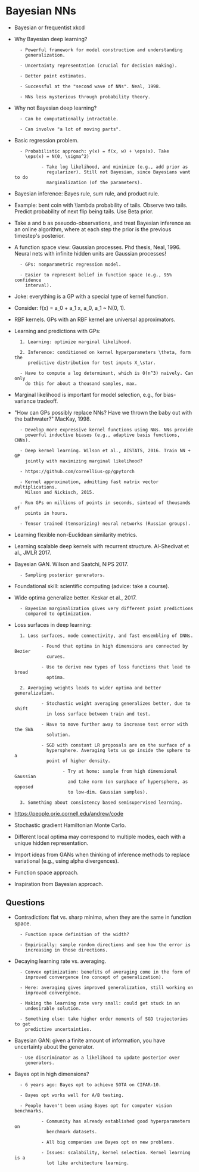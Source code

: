 # Bayesian NNs

- Bayesian or frequentist xkcd

- Why Bayesian deep learning?

        - Powerful framework for model construction and understanding
          generalization.

        - Uncertainty representation (crucial for decision making).

        - Better point estimates.

        - Successful at the "second wave of NNs". Neal, 1998.

        - NNs less mysterious through probability theory.

- Why not Bayesian deep learning?

        - Can be computationally intractable.

        - Can involve "a lot of moving parts".

- Basic regression problem.

        - Probabilistic approach: y(x) = f(x, w) + \eps(x). Take
          \eps(x) = N(0, \sigma^2)

                - Take log likelihood, and minimize (e.g., add prior as
                  regularizer). Still not Bayesian, since Bayesians want to do
                  marginalization (of the parameters).

- Bayesian inference: Bayes rule, sum rule, and product rule.

- Example: bent coin with \lambda probability of tails. Observe two tails.
  Predict probability of next flip being tails. Use Beta prior.

- Take a and b as pseuodo-observations, and treat Bayesian inference as an
  online algorithm, where at each step the prior is the previous timestep's
  posterior.

- A function space view: Gaussian processes. Phd thesis, Neal, 1996. Neural
  nets with infinite hidden units are Gaussian processes!

        - GPs: nonparametric regression model.

        - Easier to represent belief in function space (e.g., 95% confidence
          interval).

- Joke: everything is a GP with a special type of kernel function.

- Consider: f(x) = a_0 + a_1 x, a_0, a_1 ~ N(0, 1).

- RBF kernels. GPs with an RBF kernel are universal approximators.

- Learning and predictions with GPs:

        1. Learning: optimize marginal likelihood.

        2. Inference: conditioned on kernel hyperparameters \theta, form the
           predictive distribution for test inputs X_\star.

        - Have to compute a log determinant, which is O(n^3) naively. Can only
          do this for about a thousand samples, max.

- Marginal likelihood is important for model selection, e.g., for bias-variance
  tradeoff.

- "How can GPs possibly replace NNs? Have we thrown the baby out with the
  bathwater?" MacKay, 1998.

        - Develop more expressive kernel functions using NNs. NNs provide
          powerful inductive biases (e.g., adaptive basis functions, CNNs).

        - Deep kernel learning. Wilson et al., AISTATS, 2016. Train NN + GP
          jointly with maximizing marginal likelihood?

        - https://github.com/cornellius-gp/gpytorch

        - Kernel approximation, admitting fast matrix vector multiplications.
          Wilson and Nickisch, 2015.

        - Run GPs on millions of points in seconds, sintead of thousands of
          points in hours.

        - Tensor trained (tensorizing) neural networks (Russian groups).

- Learning flexible non-Euclidean similarity metrics.

- Learning scalable deep kernels with recurrent structure.
  Al-Shedivat et al., JMLR 2017.

- Bayesian GAN. Wilson and Saatchi, NIPS 2017.

        - Sampling posterior generators.

- Foundational skill: scientific computing (advice: take a course).

- Wide optima generalize better. Keskar et al., 2017.

        - Bayesian marginalization gives very different point predictions
          compared to optimization.

- Loss surfaces in deep learning:

        1. Loss surfaces, mode connectivity, and fast ensembling of DNNs.

                - Found that optima in high dimensions are connected by Bezier
                  curves.

                - Use to derive new types of loss functions that lead to broad
                  optima.

        2. Averaging weights leads to wider optima and better generalization.

                - Stochastic weight averaging generalizes better, due to shift
                  in loss surface between train and test.

                - Have to move further away to increase test error with the SWA
                  solution.

                - SGD with constant LR proposals are on the surface of a
                  hypersphere. Averaging lets us go inside the sphere to a
                  point of higher density.

                        - Try at home: sample from high dimensional Gaussian
                          and take norm (on surphace of hypersphere, as opposed
                          to low-dim. Gaussian samples).

        3. Something about consistency based semisupervised learning.

- https://people.orie.cornell.edu/andrew/code

- Stochastic gradient Hamiltonian Monte Carlo.

- Different local optima may correspond to multiple modes, each with a unique
  hidden representation.

- Import ideas from GANs when thinking of inference methods to replace
  variational (e.g., using alpha divergences).

- Function space approach.

- Inspiration from Bayesian approach.


## Questions

- Contradiction: flat vs. sharp minima, when they are the same in function space.

        - Function space definition of the width?

        - Empirically: sample random directions and see how the error is
          increasing in those directions.

- Decaying learning rate vs. averaging.

        - Convex optimization: benefits of averaging come in the form of
          improved convergence (no concept of generalization).

        - Here: averaging gives improved generalization, still working on
          improved convergence.

        - Making the learning rate very small: could get stuck in an
          undesirable solution.

        - Something else: take higher order moments of SGD trajectories to get
          predictive uncertainties.

- Bayesian GAN: given a finite amount of information, you have uncertainty
  about the generator.

        - Use discriminator as a likelihood to update posterior over
          generators.

- Bayes opt in high dimensions?

        - 6 years ago: Bayes opt to achieve SOTA on CIFAR-10.

        - Bayes opt works well for A/B testing.

        - People haven't been using Bayes opt for computer vision benchmarks.

                - Community has already established good hyperparameters on
                  benchmark datasets.

                - All big companies use Bayes opt on new problems.

                - Issues: scalability, kernel selection. Kernel learning is a
                  lot like architecture learning.
